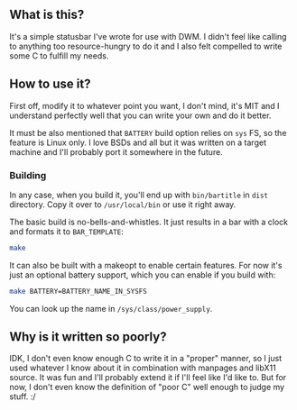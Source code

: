 ## What is this?

It's a simple statusbar I've wrote for use with DWM. I didn't feel like calling
to anything too resource-hungry to do it and I also felt compelled to write some
C to fulfill my needs.

## How to use it?

First off, modify it to whatever point you want, I don't mind, it's MIT and I
understand perfectly well that you can write your own and do it better.

It must be also mentioned that `BATTERY` build option relies on `sys` FS, so
the feature is Linux only. I love BSDs and all but it was written on a target
machine and I'll probably port it somewhere in the future.

### Building

In any case, when you build it, you'll end up with `bin/bartitle` in `dist`
directory. Copy it over to `/usr/local/bin` or use it right away.

The basic build is no-bells-and-whistles. It just results in a bar with a clock
and formats it to `BAR_TEMPLATE`:

```bash
make
```

It can also be built with a makeopt to enable certain features. For now it's
just an optional battery support, which you can enable if you build with:

```bash
make BATTERY=BATTERY_NAME_IN_SYSFS
```

You can look up the name in `/sys/class/power_supply`.

## Why is it written so poorly?

IDK, I don't even know enough C to write it in a "proper" manner, so I just used
whatever I know about it in combination with manpages and libX11 source. It was
fun and I'll probably extend it if I'll feel like I'd like to. But for now, I
don't even know the definition of "poor C" well enough to judge my stuff. :/
